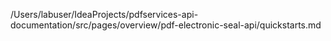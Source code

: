 /Users/labuser/IdeaProjects/pdfservices-api-documentation/src/pages/overview/pdf-electronic-seal-api/quickstarts.md